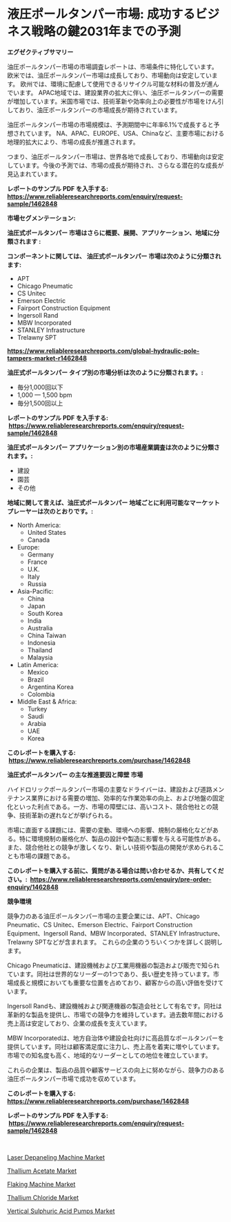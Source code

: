 <p><h1>液圧ポールタンパー市場: 成功するビジネス戦略の鍵2031年までの予測</h1></p><p><strong>エグゼクティブサマリー</strong></p>
<p><p>油圧ポールタンパー市場の市場調査レポートは、市場条件に特化しています。 欧米では、油圧ポールタンパー市場は成長しており、市場動向は安定しています。 欧州では、環境に配慮して使用できるリサイクル可能な材料の普及が進んでいます。 APAC地域では、建設業界の拡大に伴い、油圧ポールタンパーの需要が増加しています。米国市場では、技術革新や効率向上の必要性が市場をけん引しており、油圧ポールタンパーの市場成長が期待されています。</p><p>油圧ポールタンパー市場の市場規模は、予測期間中に年率6.1%で成長すると予想されています。 NA、APAC、EUROPE、USA、Chinaなど、主要市場における地理的拡大により、市場の成長が推進されます。</p><p>つまり、油圧ポールタンパー市場は、世界各地で成長しており、市場動向は安定しています。今後の予測では、市場の成長が期待され、さらなる潜在的な成長が見込まれています。</p></p>
<p><strong>レポートのサンプル PDF を入手する: <a href="https://www.reliableresearchreports.com/enquiry/request-sample/1462848">https://www.reliableresearchreports.com/enquiry/request-sample/1462848</a></strong></p>
<p><strong>市場セグメンテーション:</strong></p>
<p><strong> 油圧式ポールタンパー 市場はさらに概要、展開、アプリケーション、地域に分類されます :</strong></p>
<p><strong>コンポーネントに関しては、 油圧式ポールタンパー 市場は次のように分類されます: &nbsp;</strong></p>
<p><ul><li>APT</li><li>Chicago Pneumatic</li><li>CS Unitec</li><li>Emerson Electric</li><li>Fairport Construction Equipment</li><li>Ingersoll Rand</li><li>MBW Incorporated</li><li>STANLEY Infrastructure</li><li>Trelawny SPT</li></ul></p>
<p><strong><a href="https://www.reliableresearchreports.com/global-hydraulic-pole-tampers-market-r1462848">https://www.reliableresearchreports.com/global-hydraulic-pole-tampers-market-r1462848</a></strong></p>
<p><strong> 油圧式ポールタンパー タイプ別の市場分析は次のように分類されます。:</strong></p>
<p><ul><li>毎分1,000回以下</li><li>1,000 — 1,500 bpm</li><li>毎分1,500回以上</li></ul></p>
<p><strong>レポートのサンプル PDF を入手する: &nbsp;<a href="https://www.reliableresearchreports.com/enquiry/request-sample/1462848">https://www.reliableresearchreports.com/enquiry/request-sample/1462848</a></strong></p>
<p><strong> 油圧式ポールタンパー アプリケーション別の市場産業調査は次のように分類されます。:</strong></p>
<p><ul><li>建設</li><li>園芸</li><li>その他</li></ul></p>
<p><strong>地域に関して言えば、油圧式ポールタンパー 地域ごとに利用可能なマーケットプレーヤーは次のとおりです。:</strong></p>
<p><ul>
    <li>
        North America:
        <ul>
            <li>United States</li>
            <li>Canada</li>
        </ul>
    </li>
    <li>
        Europe:
        <ul>
            <li>Germany</li>
            <li>France</li>
            <li>U.K.</li>
            <li>Italy</li>
            <li>Russia</li>
        </ul>
    </li>
    <li>
        Asia-Pacific:
        <ul>
            <li>China</li>
            <li>Japan</li>
            <li>South Korea</li>
            <li>India</li>
            <li>Australia</li>
            <li>China Taiwan</li>
            <li>Indonesia</li>
            <li>Thailand</li>
            <li>Malaysia</li>
        </ul>
    </li>
    <li>
        Latin America:
        <ul>
            <li>Mexico</li>
            <li>Brazil</li>
            <li>Argentina Korea</li>
            <li>Colombia</li>
        </ul>
    </li>
    <li>
        Middle East & Africa:
        <ul>
            <li>Turkey</li>
            <li>Saudi</li>
            <li>Arabia</li>
            <li>UAE</li>
            <li>Korea</li>
        </ul>
    </li>
    </ul></p>
<p><strong>このレポートを購入する: &nbsp;<a href="https://www.reliableresearchreports.com/purchase/1462848">https://www.reliableresearchreports.com/purchase/1462848</a></strong></p>
<p><strong>油圧式ポールタンパー の主な推進要因と障壁 市場</strong></p>
<p><p>ハイドロリックポールタンパー市場の主要なドライバーは、建設および道路メンテナンス業界における需要の増加、効率的な作業効率の向上、および地盤の固定化といった利点である。一方、市場の障壁には、高いコスト、競合他社との競争、技術革新の遅れなどが挙げられる。</p><p>市場に直面する課題には、需要の変動、環境への影響、規制の厳格化などがある。特に環境規制の厳格化が、製品の設計や製造に影響を与える可能性がある。また、競合他社との競争が激しくなり、新しい技術や製品の開発が求められることも市場の課題である。</p></p>
<p><strong>このレポートを購入する前に、質問がある場合は問い合わせるか、共有してください。:&nbsp; <a href="https://www.reliableresearchreports.com/enquiry/pre-order-enquiry/1462848">https://www.reliableresearchreports.com/enquiry/pre-order-enquiry/1462848</a></strong></p>
<p><strong>競争環境</strong></p>
<p><p>競争力のある油圧ポールタンパー市場の主要企業には、APT、Chicago Pneumatic、CS Unitec、Emerson Electric、Fairport Construction Equipment、Ingersoll Rand、MBW Incorporated、STANLEY Infrastructure、Trelawny SPTなどが含まれます。 これらの企業のうちいくつかを詳しく説明します。</p><p>Chicago Pneumaticは、建設機械および工業用機器の製造および販売で知られています。同社は世界的なリーダーの1つであり、長い歴史を持っています。市場成長と規模においても重要な位置を占めており、顧客からの高い評価を受けています。</p><p>Ingersoll Randも、建設機械および関連機器の製造会社として有名です。同社は革新的な製品を提供し、市場での競争力を維持しています。過去数年間における売上高は安定しており、企業の成長を支えています。</p><p>MBW Incorporatedは、地方自治体や建設会社向けに高品質なポールタンパーを提供しています。同社は顧客満足度に注力し、売上高を着実に増やしています。市場での知名度も高く、地域的なリーダーとしての地位を確立しています。</p><p>これらの企業は、製品の品質や顧客サービスの向上に努めながら、競争力のある油圧ポールタンパー市場で成功を収めています。</p></p>
<p><strong>このレポートを購入する: &nbsp; <a href="https://www.reliableresearchreports.com/purchase/1462848">https://www.reliableresearchreports.com/purchase/1462848</a></strong></p>
<p><strong>レポートのサンプル PDF を入手する: &nbsp;<a href="https://www.reliableresearchreports.com/enquiry/request-sample/1462848">https://www.reliableresearchreports.com/enquiry/request-sample/1462848</a></strong><strong></strong></p>
<p>&nbsp;</p>
<p><p><a href="https://three-jumbo-f6d.notion.site/Laser-Depaneling-Machine-Market-Size-and-Market-Trends-Complete-Industry-Overview-2024-to-2031-54d0dda5f205453f91d34f28d79b4e5d">Laser Depaneling Machine Market</a></p><p><a href="https://issuu.com/reportprime-2/docs/thallium-acetate-market-size-2030.pptx">Thallium Acetate Market</a></p><p><a href="https://github.com/prosalinda88/Market-Research-Report-List-4/blob/main/flaking-machine-market.md">Flaking Machine Market</a></p><p><a href="https://issuu.com/reportprime-2/docs/thallium-chloride-market-size-2030.pptx">Thallium Chloride Market</a></p><p><a href="https://view.publitas.com/reportprime-1/vertical-sulphuric-acid-pumps-market-size-cagr-trends-2024-2030/">Vertical Sulphuric Acid Pumps Market</a></p></p>